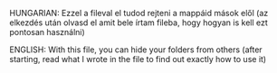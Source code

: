 HUNGARIAN: Ezzel a fileval el tudod rejteni a mappáid mások elől (az elkezdés után olvasd el amit bele írtam  fileba, hogy hogyan is kell ezt pontosan használni)

ENGLISH: With this file, you can hide your folders from others (after starting, read what I wrote in the file to find out exactly how to use it)
